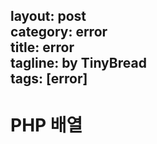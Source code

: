 layout: post  category: error  title: error   tagline: by TinyBread  tags: [error]  ---<!--more-->  # PHP 배열  